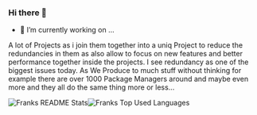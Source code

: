 ### Hi there 👋

- 🔭 I’m currently working on ...
<p>A lot of Projects as i join them together into a uniq Project to reduce the redundancies in them as also allow to focus on new features and better performance
together inside the projects. I see redundancy as one of the biggest issues today. As We Produce to much stuff without thinking for example there are over 1000 Package Managers around and maybe even more and they all do the same thing more or less...</p>
<p><img alt="Franks README Stats" src="https://github-readme-stats.vercel.app/api?username=frank-dspeed"><img alt="Franks Top Used Languages" src="https://github-readme-stats.vercel.app/api/top-langs/?username=frank-dspeed&hide=html"></p>
<!--
**frank-dspeed/frank-dspeed** is a ✨ _special_ ✨ repository because its `README.md` (this file) appears on your GitHub profile.

Here are some ideas to get you started:

- 🔭 I’m currently working on ...
- 🌱 I’m currently learning ...
- 👯 I’m looking to collaborate on ...
- 🤔 I’m looking for help with ...
- 💬 Ask me about ...
- 📫 How to reach me: ...
- 😄 Pronouns: ...
- ⚡ Fun fact: ...
-->
